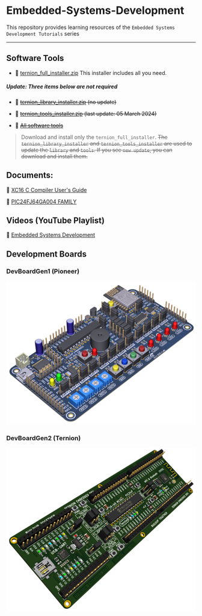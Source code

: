 # Embedded-Systems-Development
This repository provides learning resources of the `Embedded Systems Development Tutorials` series

---

## Software Tools

- :floppy_disk: [
ternion_full_installer.zip](https://drive.google.com/file/d/1Npp0kykITJp_nHdoKb0izSOGRHtoLI5A/view?usp=sharing) This installer includes all you need.

##### *Update:* Three items below are not required  
- :floppy_disk: ~~[ternion_library_installer.zip](https://drive.google.com/file/d/1QA_oE0H3pMjCHzVteBT_uBbI-3yAAMnq/view?usp=sharing) (no update)~~

- :floppy_disk: ~~[ternion_tools_installer.zip](https://drive.google.com/file/d/160y1VxjB0OcvMvXvsZEnk9T65kMawAfG/view?usp=sharing) (last update: 05 March 2024)~~

- :floppy_disk: ~~[All software tools](https://drive.google.com/drive/folders/1Du3LzJ2vCQVqI7TTh7TJsF7wNZv_C8Vi)~~

>Download and install only the `ternion_full_installer`. ~~The `ternion_library_installer` and `ternion_tools_installer` are used to update the `library` and `tools`. If you see `new update`, you can download and install them.~~

## Documents:

:book: [XC16 C Compiler User's Guide](https://ww1.microchip.com/downloads/en/DeviceDoc/MPLAB%20XC16%20C%20Compiler%20Users%20Guide%20DS50002071.pdf)

:book: [PIC24FJ64GA004 FAMILY](https://ww1.microchip.com/downloads/aemDocuments/documents/OTH/ProductDocuments/DataSheets/39881e.pdf)

## Videos (YouTube Playlist)

:movie_camera: [Embedded Systems Development](https://www.youtube.com/playlist?list=PLBPFpqyTjzeXu0P0vRzooo-VWmZtSZkAj)



## Development Boards

### DevBoardGen1 (Pioneer)

<img src="./docs/images/pioneer.png" width="600">


### DevBoardGen2 (Ternion)

<img src="./docs/images/ternion.png" width="600">
